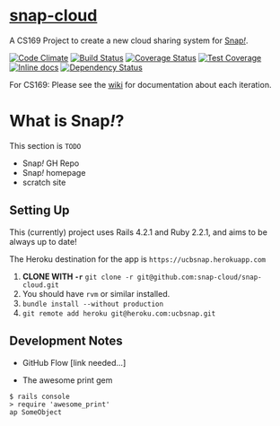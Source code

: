 # [snap-cloud][hk-app]
A CS169 Project to create a new cloud sharing system for [Snap<i>!</i>][sbe].

[![Code Climate](https://codeclimate.com/github/snap-cloud/snap-cloud/badges/gpa.svg)](https://codeclimate.com/github/snap-cloud/snap-cloud) [![Build Status](https://travis-ci.org/snap-cloud/snap-cloud.svg?branch=master)](https://travis-ci.org/snap-cloud/snap-cloud) [![Coverage Status](https://coveralls.io/repos/snap-cloud/snap-cloud/badge.svg?branch=master)](https://coveralls.io/r/snap-cloud/snap-cloud?branch=master) [![Test Coverage](https://codeclimate.com/github/snap-cloud/snap-cloud/badges/coverage.svg)](https://codeclimate.com/github/snap-cloud/snap-cloud) [![Inline docs](http://inch-ci.org/github/snap-cloud/snap-cloud.svg?branch=master)](http://inch-ci.org/github/snap-cloud/snap-cloud) [![Dependency Status](https://gemnasium.com/snap-cloud/snap-cloud.svg)](https://gemnasium.com/snap-cloud/snap-cloud)

For CS169: Please see the [wiki][wiki] for documentation about each iteration.

# What is Snap<i>!</i>?
This section is `TODO`
- Snap<i>!</i> GH Repo
- Snap<i>!</i> homepage
- scratch site

## Setting Up
This (currently) project uses Rails 4.2.1 and Ruby 2.2.1, and aims to be always
up to date!

The Heroku destination for the app is `https://ucbsnap.herokuapp.com`

1. **CLONE WITH `-r`** `git clone -r git@github.com:snap-cloud/snap-cloud.git`
1. You should have `rvm` or similar installed.
2. `bundle install --without production`
3. `git remote add heroku git@heroku.com:ucbsnap.git`

[hk-app]: https://ucbsnap.herokuapp.com
[sbe]: http://snap.berkeley.edu
[wiki]: https://github.com/snap-cloud/snap-cloud/wiki/Iteration-0-Deliverables

## Development Notes

* GitHub Flow [link needed...]

* The awesome print gem
```
$ rails console
> require 'awesome_print'
ap SomeObject
```